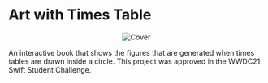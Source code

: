 # Art with Times Table

<p align='center'>
  <img alt='Cover' src='https://imgur.com/HyEHAGN'/>
</p>
                            
An interactive book that shows the figures that are generated when times tables are drawn inside a circle. This project was approved in the WWDC21 Swift Student Challenge.
